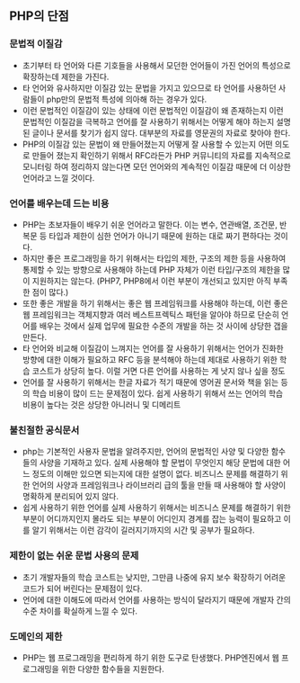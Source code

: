 ## PHP의 단점

### 문법적 이질감
- 초기부터 타 언어와 다른 기호들을 사용해서 모던한 언어들이 가진 언어의 특성으로 확장하는데 제한을 가진다.
- 타 언어와 유사하지만 이질감 있는 문법을 가지고 있으므로 타 언어를 사용하던 사람들이 php만의 문법적 특성에 의아해 하는 경우가 있다.
- 이런 문법적인 이질감이 있는 상태에 이런 문법적인 이질감이 왜 존재하는지 이런 문법적인 이질감을 극복하고 언어를 잘 사용하기 위해서는 어떻게 해야 하는지 설명된 글이나 문서를 찾기가 쉽지 않다. 대부분의 자료를 영문권의 자료로 찾아야 한다.
- PHP의 이질감 있는 문법이 왜 만들어졌는지 어떻게 잘 사용할 수 있는지 어떤 의도로 만들어 졌는지 확인하기 위해서 RFC라든가 PHP 커뮤니티의 자료를 지속적으로 모니터링 하여 정리하지 않는다면 모던 언어와의 계속적인 이질감 때문에 더 이상한 언어라고 느낄 것이다.

### 언어를 배우는데 드는 비용
- PHP는 초보자들이 배우기 쉬운 언어라고 말한다. 이는 변수, 연관배열, 조건문, 반복문 등 타입과 제한이 심한 언어가 아니기 때문에 원하는 대로 짜기 편하다는 것이다.
- 하지만 좋은 프로그래밍을 하기 위해서는 타입의 제한, 구조의 제한 등을 사용하여 통제할 수 있는 방향으로 사용해야 하는데 PHP 자체가 이런 타입/구조의 제한을 많이 지원하지는 않는다. (PHP7, PHP8에서 이런 부분이 개선되고 있지만 아직 부족한 점이 많다.)
- 또한 좋은 개발을 하기 위해서는 좋은 웹 프레임워크를 사용해야 하는데, 이런 좋은 웹 프레임워크는 객체지향과 여러 베스트프렉틱스 패턴을 알아야 하므로 단순히 언어를 배우는 것에서 실제 업무에 필요한 수준의 개발을 하는 것 사이에 상당한 갭을 만든다.
- 타 언어와 비교해 이질감이 느껴지는 언어를 잘 사용하기 위해서는 언어가 진화한 방향에 대한 이해가 필요하고 RFC 등을 분석해야 하는데 제대로 사용하기 위한 학습 코스트가 상당히 높다. 이럴 거면 다른 언어를 사용하는 게 낫지 않나 싶을 정도
- 언어를 잘 사용하기 위해서는 한글 자료가 적기 때문에 영어권 문서와 책을 읽는 등의 학습 비용이 많이 드는 문제점이 있다. 쉽게 사용하기 위해서 쓰는 언어의 학습 비용이 높다는 것은 상당한 아니러니 및 디메리트

### 불친절한 공식문서
- php는 기본적인 사용자 문법을 알려주지만, 언어의 문법적인 사양 및 다양한 함수들의 사양을 기재하고 있다. 실제 사용해야 할 문법이 무엇인지 해당 문법에 대한 어느 정도의 이해만 있으면 되는지에 대한 설명이 없다. 비즈니스 문제를 해결하기 위한 언어의 사양과 프레임워크나 라이브러리 급의 툴을 만들 때 사용해야 할 사양이 명확하게 분리되어 있지 않다.
- 쉽게 사용하기 위한 언어를 실제 사용하기 위해서는 비즈니스 문제를 해결하기 위한 부분이 어디까지인지 몰라도 되는 부분이 어디인지 경계를 잡는 능력이 필요하고 이를 알기 위해서는 이런 감각이 길러지기까지의 시간 및 공부가 필요하다.

### 제한이 없는 쉬운 문법 사용의 문제
- 초기 개발자들의 학습 코스트는 낮지만, 그만큼 나중에 유지 보수 확장하기 어려운 코드가 되어 버린다는 문제점이 있다.
- 언어에 대한 이해도에 따라서 언어를 사용하는 방식이 달라지기 때문에 개발자 간의 수준 차이를 확실하게 느낄 수 있다. 

### 도메인의 제한
- PHP는 웹 프로그래밍을 편리하게 하기 위한 도구로 탄생했다. PHP엔진에서 웹 프로그래밍을 위한 다양한 함수들을 지원한다.





